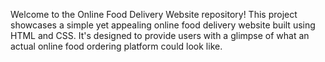 Welcome to the Online Food Delivery Website repository! This project showcases a simple yet appealing online food delivery website built using HTML and CSS. It's designed to provide users with a glimpse of what an actual online food ordering platform could look like.
